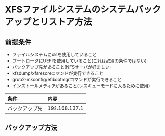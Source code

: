 # XFSファイルシステムのシステムバックアップとリストア方法
## 前提条件
- ファイルシステムにxfsを使用していること
- ブートローダにUEFIを使用していること(これは必須の条件ではない)
- バックアップ先があること(NFSサーバが好ましい)
- xfsdump/xfsresoreコマンドが実行できること
- grub2-mkconfig/efibootmgrコマンドが実行できること
- インストールメディアがあること(レスキューモードに入るために使用)

|条件|内容|
|:---|:---|
|バックアップ先|192.168.137.1|

## バックアップ方法
